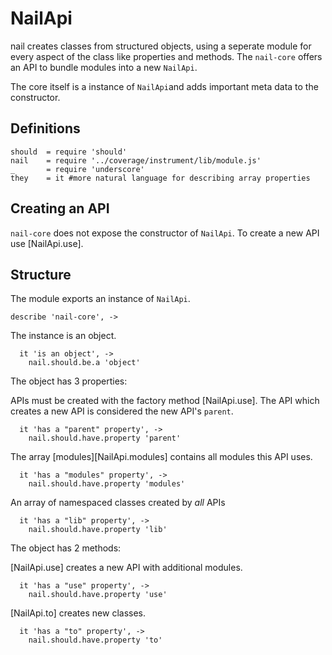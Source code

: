 NailApi
=============
nail creates classes from structured objects, using a seperate module for every
aspect of the class like properties and methods. The `nail-core` offers an API
to bundle modules into a new `NailApi`.

The core itself is a instance of `NailApi`and adds important meta data to the
constructor.

Definitions
-----------

    should  = require 'should'
    nail    = require '../coverage/instrument/lib/module.js'
    _       = require 'underscore'
    they    = it #more natural language for describing array properties

Creating an API
---------------
`nail-core` does not expose the constructor of `NailApi`.
To create a new API use [NailApi.use].

Structure
---------
The module exports an instance of `NailApi`.

    describe 'nail-core', ->

The instance is an object.

      it 'is an object', ->
        nail.should.be.a 'object'

The object has 3 properties:

APIs must be created with the factory method [NailApi.use].
The API which creates a new API is considered the new API's `parent`.

      it 'has a "parent" property', ->
        nail.should.have.property 'parent'

The array [modules][NailApi.modules] contains all modules this API uses.

      it 'has a "modules" property', ->
        nail.should.have.property 'modules'

An array of namespaced classes created by *all* APIs

      it 'has a "lib" property', ->
        nail.should.have.property 'lib'

The object has 2 methods:

[NailApi.use] creates a new API with additional modules.

      it 'has a "use" property', ->
        nail.should.have.property 'use'

[NailApi.to] creates new classes.

      it 'has a "to" property', ->
        nail.should.have.property 'to'